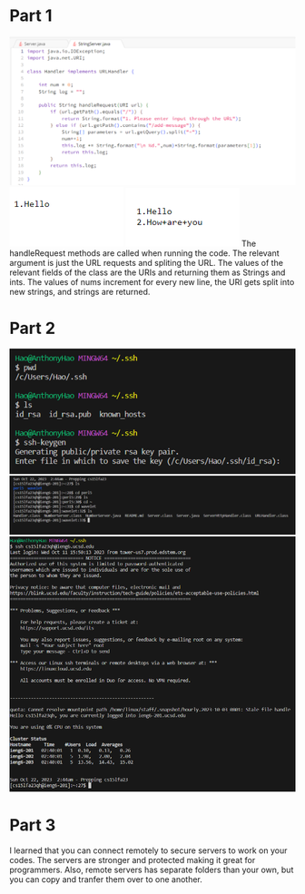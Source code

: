# Part 1
![Image](codeup.png)
![Image](hello.png)
![Image](howup.png)
The handleRequest methods are called when running the code. The relevant argument is just the URL requests and spliting the URL. The values of the relevant fields of the class are the URIs and returning them as Strings and ints. The values of nums increment for every new line, the URI gets split into new strings, and strings are returned.


# Part 2
![Image](sshkey.png)
![Image](inside.png)
![Image](nopass.png)


# Part 3
I learned that you can connect remotely to secure servers to work on your codes. The servers are stronger and protected making it great for programmers. Also, remote servers has separate folders than your own, but you can copy and tranfer them over to one another.
